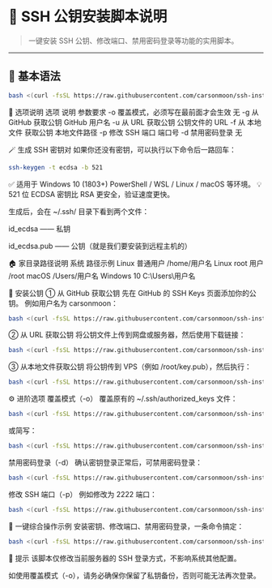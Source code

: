 # 🔐 SSH 公钥安装脚本说明

> 一键安装 SSH 公钥、修改端口、禁用密码登录等功能的实用脚本。

---

## 📘 基本语法

```bash
bash <(curl -fsSL https://raw.githubusercontent.com/carsonmoon/ssh-installer/main/key.sh) [选项...] <参数>
```

🧩 选项说明
选项	说明	参数要求
-o	覆盖模式，必须写在最前面才会生效	无
-g	从 GitHub 获取公钥	GitHub 用户名
-u	从 URL 获取公钥	公钥文件的 URL
-f	从 本地文件 获取公钥	本地文件路径
-p	修改 SSH 端口	端口号
-d	禁用密码登录	无

🪄 生成 SSH 密钥对
如果你还没有密钥，可以执行以下命令后一路回车：

```bash
ssh-keygen -t ecdsa -b 521
```
✅ 适用于 Windows 10 (1803+) PowerShell / WSL / Linux / macOS 等环境。
💡 521 位 ECDSA 密钥比 RSA 更安全，验证速度更快。

生成后，会在 ~/.ssh/ 目录下看到两个文件：

id_ecdsa —— 私钥

id_ecdsa.pub —— 公钥（就是我们要安装到远程主机的）

🏠 家目录路径说明
系统	路径示例
Linux 普通用户	/home/用户名
Linux root 用户	/root
macOS	/Users/用户名
Windows 10	C:\Users\用户名

🚀 安装公钥
① 从 GitHub 获取公钥
先在 GitHub 的 SSH Keys 页面添加你的公钥。
例如用户名为 carsonmoon：

```bash
bash <(curl -fsSL https://raw.githubusercontent.com/carsonmoon/ssh-installer/main/key.sh) -g carsonmoon
```
② 从 URL 获取公钥
将公钥文件上传到网盘或服务器，然后使用下载链接：

```bash
bash <(curl -fsSL https://raw.githubusercontent.com/carsonmoon/ssh-installer/main/key.sh) -u https://carsonmoon.com/key.pub
```
③ 从本地文件获取公钥
将公钥传到 VPS（例如 /root/key.pub），然后执行：

```bash
bash <(curl -fsSL https://raw.githubusercontent.com/carsonmoon/ssh-installer/main/key.sh) -f ~/key.pub
```
⚙️ 进阶选项
覆盖模式（-o）
覆盖原有的 ~/.ssh/authorized_keys 文件：

```bash
bash <(curl -fsSL https://raw.githubusercontent.com/carsonmoon/ssh-installer/main/key.sh) -o -g carsonmoon
```
或简写：

```bash
bash <(curl -fsSL https://raw.githubusercontent.com/carsonmoon/ssh-installer/main/key.sh) -og carsonmoon
```
禁用密码登录（-d）
确认密钥登录正常后，可禁用密码登录：

```bash
bash <(curl -fsSL https://raw.githubusercontent.com/carsonmoon/ssh-installer/main/key.sh) -d
```
修改 SSH 端口（-p）
例如修改为 2222 端口：

```bash
bash <(curl -fsSL https://raw.githubusercontent.com/carsonmoon/ssh-installer/main/key.sh) -p 2222
```
🧠 一键综合操作示例
安装密钥、修改端口、禁用密码登录，一条命令搞定：

```bash
bash <(curl -fsSL https://raw.githubusercontent.com/carsonmoon/ssh-installer/main/key.sh) -og carsonmoon -p 2222 -d
```

💬 提示
该脚本仅修改当前服务器的 SSH 登录方式，不影响系统其他配置。

如使用覆盖模式（-o），请务必确保你保留了私钥备份，否则可能无法再次登录。
